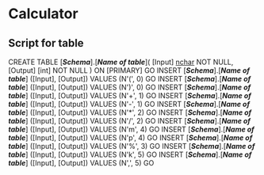 # Calculator

## Script for table 

CREATE TABLE [***Schema***].[***Name of table***](
	[Input] [nchar](1) NOT NULL,
	[Output] [int] NOT NULL
) ON [PRIMARY]
GO
INSERT [***Schema***].[***Name of table***] ([Input], [Output]) VALUES (N'(', 0)
GO
INSERT [***Schema***].[***Name of table***] ([Input], [Output]) VALUES (N')', 0)
GO
INSERT [***Schema***].[***Name of table***] ([Input], [Output]) VALUES (N'+', 1)
GO
INSERT [***Schema***].[***Name of table***] ([Input], [Output]) VALUES (N'-', 1)
GO
INSERT [***Schema***].[***Name of table***] ([Input], [Output]) VALUES (N'*', 2)
GO
INSERT [***Schema***].[***Name of table***] ([Input], [Output]) VALUES (N'/', 2)
GO
INSERT [***Schema***].[***Name of table***] ([Input], [Output]) VALUES (N'm', 4)
GO
INSERT [***Schema***].[***Name of table***] ([Input], [Output]) VALUES (N'p', 4)
GO
INSERT [***Schema***].[***Name of table***] ([Input], [Output]) VALUES (N'%', 3)
GO
INSERT [***Schema***].[***Name of table***] ([Input], [Output]) VALUES (N'k', 5)
GO
INSERT [***Schema***].[***Name of table***] ([Input], [Output]) VALUES (N',', 5)
GO

